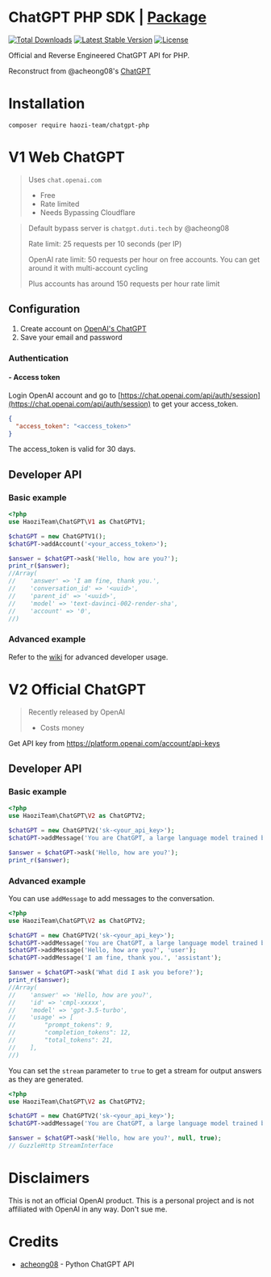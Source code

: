 # ChatGPT PHP SDK | [Package](https://packagist.org/packages/haozi-team/chatgpt-php)

[![Total Downloads](https://poser.pugx.org/HaoZi-Team/ChatGPT-PHP/d/total.svg)](https://packagist.org/packages/haozi-team/chatgpt-php)
[![Latest Stable Version](https://poser.pugx.org/HaoZi-Team/ChatGPT-PHP/v/stable.svg)](https://packagist.org/packages/haozi-team/chatgpt-php)
[![License](https://poser.pugx.org/HaoZi-Team/ChatGPT-PHP/license.svg)](https://packagist.org/packages/haozi-team/chatgpt-php)

Official and Reverse Engineered ChatGPT API for PHP.

Reconstruct from @acheong08's [ChatGPT](https://github.com/acheong08/ChatGPT)

# Installation

`composer require haozi-team/chatgpt-php`

# V1 Web ChatGPT

> Uses `chat.openai.com`
> - Free
> - Rate limited
> - Needs Bypassing Cloudflare

> Default bypass server is `chatgpt.duti.tech` by @acheong08
>
> Rate limit: 25 requests per 10 seconds (per IP)
>
> OpenAI rate limit: 50 requests per hour on free accounts. You can get around it with multi-account cycling
>
> Plus accounts has around 150 requests per hour rate limit

## Configuration

1. Create account on [OpenAI's ChatGPT](https://chat.openai.com/)
2. Save your email and password

### Authentication

#### - Access token

Login OpenAI account and go to [https://chat.openai.com/api/auth/session](https://chat.openai.com/api/auth/session)
to get your access_token.

```json
{
  "access_token": "<access_token>"
}
```

The access_token is valid for 30 days.

## Developer API

### Basic example

```php
<?php
use HaoziTeam\ChatGPT\V1 as ChatGPTV1;

$chatGPT = new ChatGPTV1();
$chatGPT->addAccount('<your_access_token>');

$answer = $chatGPT->ask('Hello, how are you?');
print_r($answer);
//Array(
//    'answer' => 'I am fine, thank you.',
//    'conversation_id' => '<uuid>',
//    'parent_id' => '<uuid>',
//    'model' => 'text-davinci-002-render-sha',
//    'account' => '0',
//)
```

### Advanced example

Refer to the [wiki](https://github.com/HaoZi-Team/ChatGPT-PHP/wiki/V1-Advanced-examples) for advanced developer usage.

# V2 Official ChatGPT

> Recently released by OpenAI
> - Costs money

Get API key from https://platform.openai.com/account/api-keys

## Developer API

### Basic example

```php
<?php
use HaoziTeam\ChatGPT\V2 as ChatGPTV2;

$chatGPT = new ChatGPTV2('sk-<your_api_key>');
$chatGPT->addMessage('You are ChatGPT, a large language model trained by OpenAI. Answer as concisely as possible.', 'system');

$answer = $chatGPT->ask('Hello, how are you?');
print_r($answer);
```

### Advanced example

You can use `addMessage` to add messages to the conversation.

```php
<?php
use HaoziTeam\ChatGPT\V2 as ChatGPTV2;

$chatGPT = new ChatGPTV2('sk-<your_api_key>');
$chatGPT->addMessage('You are ChatGPT, a large language model trained by OpenAI. Answer as concisely as possible.', 'system');
$chatGPT->addMessage('Hello, how are you?', 'user');
$chatGPT->addMessage('I am fine, thank you.', 'assistant');

$answer = $chatGPT->ask('What did I ask you before?');
print_r($answer);
//Array(
//    'answer' => 'Hello, how are you?',
//    'id' => 'cmpl-xxxxx',
//    'model' => 'gpt-3.5-turbo',
//    'usage' => [
//        "prompt_tokens": 9,
//        "completion_tokens": 12,
//        "total_tokens": 21,
//    ],
//)
```

You can set the `stream` parameter to `true` to get a stream for output answers as they are generated.

```php
<?php
use HaoziTeam\ChatGPT\V2 as ChatGPTV2;

$chatGPT = new ChatGPTV2('sk-<your_api_key>');
$chatGPT->addMessage('You are ChatGPT, a large language model trained by OpenAI. Answer as concisely as possible.', 'system');

$answer = $chatGPT->ask('Hello, how are you?', null, true);
// GuzzleHttp StreamInterface
```

# Disclaimers

This is not an official OpenAI product. This is a personal project and is not affiliated with OpenAI in any way. Don't
sue me.

# Credits

- [acheong08](https://github.com/acheong08) - Python ChatGPT API
